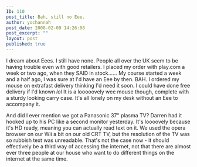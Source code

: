 ```yaml
---
ID: 110
post_title: Bah, still no Eee.
author: yochannah
post_date: 2008-02-09 14:26:08
post_excerpt: ""
layout: post
published: true
---
```

I dream about Eees. I still have none. People all over the UK seem to be having trouble even with good retailers. I placed my order with play.com a week or two ago, when they SAID in stock...... My course started a week and a half ago, I was sure at I'd have an Eee by then. BAH. I ordered my mouse on extrafast delivery thinking I'd need it soon. I could have done free delivery if I'd known *lol* It is a looooovely wee mouse though, complete with a sturdy looking carry case. It's all lonely  on my desk without an Eee to accompany it. 

And did I ever mention we got a Panasonic 37" plasma TV? Darren had it hooked up to his PC like a second monitor yesterday.  It's loooovely because it's HD ready, meaning you can actually read text on it. We used the opera browser on our Wii a bit on our old CRT TV, but the resolution of the TV was so rubbish text was unreadable. That's not the case now - it should effectively be a third way of accessing the internet, not that there are almost ever three people at our house who want to do different things on the internet at the same time.